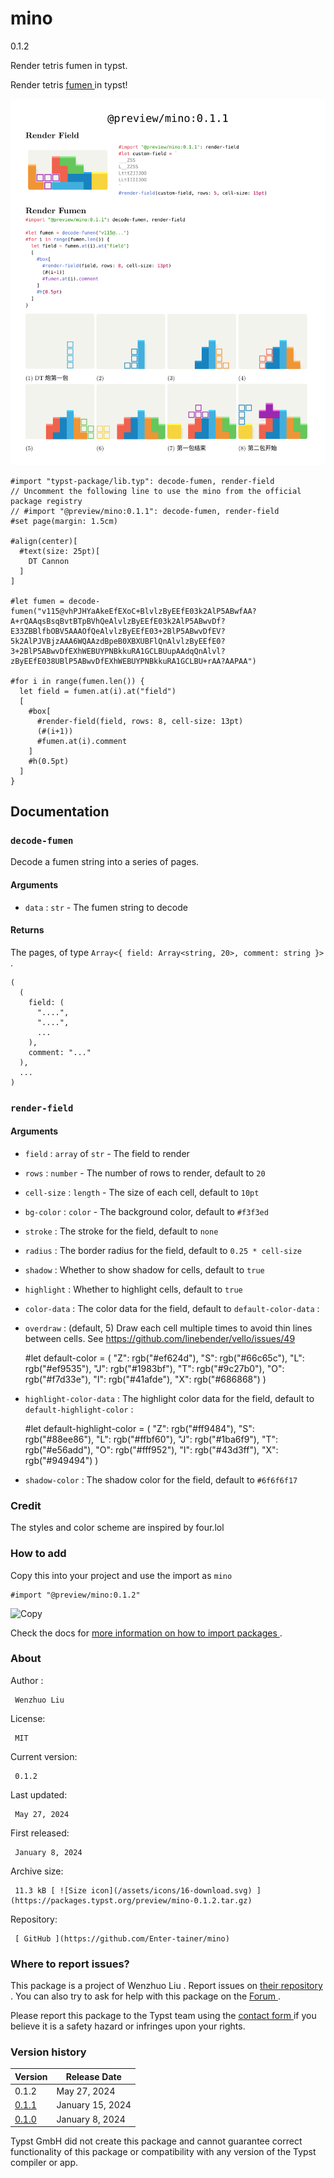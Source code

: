#  mino

0.1.2

Render tetris fumen in typst.

Render tetris [ fumen ](https://harddrop.com/fumen/) in typst!

![](https://github.com/typst/packages/raw/main/packages/preview/mino/0.1.2/mino.svg)

    
    
    #import "typst-package/lib.typ": decode-fumen, render-field
    // Uncomment the following line to use the mino from the official package registry
    // #import "@preview/mino:0.1.1": decode-fumen, render-field
    #set page(margin: 1.5cm)
    
    #align(center)[
      #text(size: 25pt)[
        DT Cannon
      ]
    ]
    
    #let fumen = decode-fumen("v115@vhPJHYaAkeEfEXoC+BlvlzByEEfE03k2AlP5ABwfAA?A+rQAAqsBsqBvtBTpBVhQeAlvlzByEEfE03k2AlP5ABwvDf?E33ZBBlfbOBV5AAAOfQeAlvlzByEEfE03+2BlP5ABwvDfEV?5k2AlPJVBjzAAA6WQAAzdBpeB0XBXUBFlQnAlvlzByEEfE0?3+2BlP5ABwvDfEXhWEBUYPNBkkuRA1GCLBUupAAdqQnAlvl?zByEEfE038UBlP5ABwvDfEXhWEBUYPNBkkuRA1GCLBU+rAA?AAPAA")
    
    #for i in range(fumen.len()) {
      let field = fumen.at(i).at("field")
      [
        #box[
          #render-field(field, rows: 8, cell-size: 13pt) 
          (#(i+1))
          #fumen.at(i).comment
        ]
        #h(0.5pt)
      ]
    }
    
    

##  Documentation

###  ` decode-fumen `

Decode a fumen string into a series of pages.

####  Arguments

  * ` data ` : ` str ` \- The fumen string to decode 

####  Returns

The pages, of type ` Array<{ field: Array<string, 20>, comment: string }> ` .

    
    
    (
      (
        field: (
          "....",
          "....",
          ...
        ),
        comment: "..."
      ),
      ...
    )
    

###  ` render-field `

####  Arguments

  * ` field ` : ` array ` of ` str ` \- The field to render 
  * ` rows ` : ` number ` \- The number of rows to render, default to ` 20 `
  * ` cell-size ` : ` length ` \- The size of each cell, default to ` 10pt `
  * ` bg-color ` : ` color ` \- The background color, default to ` #f3f3ed `
  * ` stroke ` : The stroke for the field, default to ` none `
  * ` radius ` : The border radius for the field, default to ` 0.25 * cell-size `
  * ` shadow ` : Whether to show shadow for cells, default to ` true `
  * ` highlight ` : Whether to highlight cells, default to ` true `
  * ` color-data ` : The color data for the field, default to ` default-color-data ` : 
  * ` overdraw ` : (default, 5) Draw each cell multiple times to avoid thin lines between cells. See [ https://github.com/linebender/vello/issues/49 ](https://github.com/linebender/vello/issues/49)

    
    
    #let default-color = (
      "Z": rgb("#ef624d"),
      "S": rgb("#66c65c"),
      "L": rgb("#ef9535"),
      "J": rgb("#1983bf"),
      "T": rgb("#9c27b0"),
      "O": rgb("#f7d33e"),
      "I": rgb("#41afde"),
      "X": rgb("#686868")
    )
    

  * ` highlight-color-data ` : The highlight color data for the field, default to ` default-highlight-color ` : 

    
    
    #let default-highlight-color = (
      "Z": rgb("#ff9484"),
      "S": rgb("#88ee86"),
      "L": rgb("#ffbf60"),
      "J": rgb("#1ba6f9"),
      "T": rgb("#e56add"),
      "O": rgb("#fff952"),
      "I": rgb("#43d3ff"),
      "X": rgb("#949494")
    )
    

  * ` shadow-color ` : The shadow color for the field, default to ` #6f6f6f17 `

###  Credit

The styles and color scheme are inspired by four.lol

###  How to add

Copy this into your project and use the import as  ` mino `

    
    
    #import "@preview/mino:0.1.2"

![Copy](/assets/icons/16-copy.svg)

Check the docs for  [ more information on how to import packages
](https://typst.app/docs/reference/scripting/#packages) .

###  About

Author  :

     Wenzhuo Liu 
License:

     MIT 
Current version:

     0.1.2 
Last updated:

     May 27, 2024 
First released:

     January 8, 2024 
Archive size:

     11.3 kB [ ![Size icon](/assets/icons/16-download.svg) ](https://packages.typst.org/preview/mino-0.1.2.tar.gz)
Repository:

     [ GitHub ](https://github.com/Enter-tainer/mino)

###  Where to report issues?

This  package  is a project of  Wenzhuo Liu  .  Report issues on  [ their
repository ](https://github.com/Enter-tainer/mino) .  You can also try to ask
for help with this  package  on the  [ Forum ](https://forum.typst.app) .

Please report this  package  to the Typst team using the  [ contact form
](https://typst.app/contact) if you believe it is a safety hazard or infringes
upon your rights.

###  Version history

Version  |  Release Date   
---|---  
0.1.2  |  May 27, 2024   
[ 0.1.1 ](https://typst.app/universe/package/mino/0.1.1/) |  January 15, 2024   
[ 0.1.0 ](https://typst.app/universe/package/mino/0.1.0/) |  January 8, 2024   
  
Typst GmbH did not create this  package  and cannot guarantee correct
functionality of this  package  or compatibility with any version of the Typst
compiler or app.

